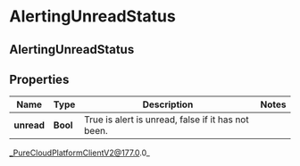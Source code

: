 # AlertingUnreadStatus

## AlertingUnreadStatus

## Properties

|Name | Type | Description | Notes|
|------------ | ------------- | ------------- | -------------|
| **unread** | **Bool** | True is alert is unread, false if it has not been. | |



_PureCloudPlatformClientV2@177.0.0_
